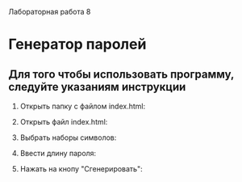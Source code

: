 Лабораторная работа 8
# Генератор паролей
## Для того чтобы использовать программу, следуйте указаниям инструкции ##
1. Открыть папку с файлом index.html:

2. Открыть файл index.html:

3. Выбрать наборы символов:

4. Ввести длину пароля:

5. Нажать на кнопу "Сгенерировать":
